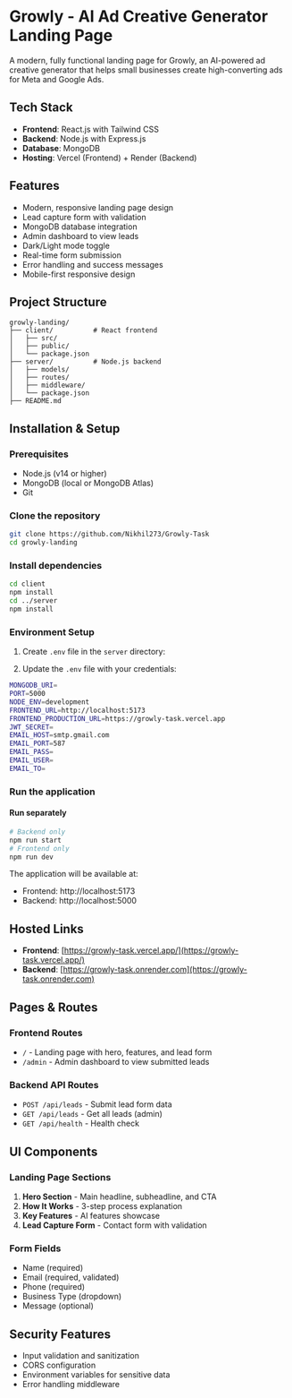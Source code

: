 # Growly - AI Ad Creative Generator Landing Page

A modern, fully functional landing page for Growly, an AI-powered ad creative generator that helps small businesses create high-converting ads for Meta and Google Ads.

## Tech Stack

- **Frontend**: React.js with Tailwind CSS
- **Backend**: Node.js with Express.js
- **Database**: MongoDB
- **Hosting**: Vercel (Frontend) + Render (Backend)

## Features

- Modern, responsive landing page design
- Lead capture form with validation
- MongoDB database integration
- Admin dashboard to view leads
- Dark/Light mode toggle
- Real-time form submission
- Error handling and success messages
- Mobile-first responsive design

## Project Structure

```
growly-landing/
├── client/          # React frontend
│   ├── src/
│   ├── public/
│   └── package.json
├── server/          # Node.js backend
│   ├── models/
│   ├── routes/
│   ├── middleware/
│   └── package.json
├── README.md
```

## Installation & Setup

### Prerequisites

- Node.js (v14 or higher)
- MongoDB (local or MongoDB Atlas)
- Git

### Clone the repository

```bash
git clone https://github.com/Nikhil273/Growly-Task
cd growly-landing
```

### Install dependencies

```bash
cd client
npm install
cd ../server
npm install
```

### Environment Setup

1. Create `.env` file in the `server` directory:

2. Update the `.env` file with your credentials:

```bash
MONGODB_URI=
PORT=5000
NODE_ENV=development
FRONTEND_URL=http://localhost:5173
FRONTEND_PRODUCTION_URL=https://growly-task.vercel.app
JWT_SECRET=
EMAIL_HOST=smtp.gmail.com
EMAIL_PORT=587
EMAIL_PASS=
EMAIL_USER=
EMAIL_TO=
```

### Run the application

#### Run separately

```bash
# Backend only
npm run start
# Frontend only
npm run dev
```

The application will be available at:

- Frontend: http://localhost:5173
- Backend: http://localhost:5000

## Hosted Links

- **Frontend**: [https://growly-task.vercel.app/](https://growly-task.vercel.app/)
- **Backend**: [https://growly-task.onrender.com](https://growly-task.onrender.com)

## Pages & Routes

### Frontend Routes

- `/` - Landing page with hero, features, and lead form
- `/admin` - Admin dashboard to view submitted leads

### Backend API Routes

- `POST /api/leads` - Submit lead form data
- `GET /api/leads` - Get all leads (admin)
- `GET /api/health` - Health check

## UI Components

### Landing Page Sections

1. **Hero Section** - Main headline, subheadline, and CTA
2. **How It Works** - 3-step process explanation
3. **Key Features** - AI features showcase
4. **Lead Capture Form** - Contact form with validation

### Form Fields

- Name (required)
- Email (required, validated)
- Phone (required)
- Business Type (dropdown)
- Message (optional)

## Security Features

- Input validation and sanitization
- CORS configuration
- Environment variables for sensitive data
- Error handling middleware
